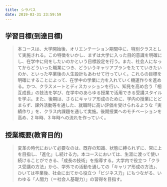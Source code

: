 ```yaml
---
title: シラバス
date: 2019-03-31 23:59:59
---
```


## 学習目標(到達目標)

> 本コースは、大学開始後、オリエンテーション期間中に、特別クラスとして実施される。この特徴をいかし、まずは大学に入った目的意識を明確にし、在学中に何をしたいのかという目標設定を行う。また、社会人になってからどういった職業につき、どういうキャリアプランをたてていきたいのか、といった卒業後の人生設計もあわせて行っていく。これらの目標を明確にすることによって、在学中の学業に力を入れていく機運作りを進める。かつ、クラスメートとディスカッションを行い、知見を高め合う「相互成長」の技法を学び、在学中のあらゆる授業で活用できる受講スタイルを学ぶ。また、後期は、さらにキャリア形成のために、学内の授業にとどまらず、課外活動等を通した、就職時に高い評価を受けられるような「実績作り」を、クラス内課題を通して実施。後期授業へのモチベーションを高め、2 年時、3 年時への流れを作っていく。

## 授業概要(教育目的)

> 変革の時代において必要なのは、既存の知識、状態に縛られずに、常に上を目指し、「進化」し続ける力。本コースにおいては、生涯に渡って使い続けることができる、「成長の技術」を指導する。大学内で役立つ「クラス受講の方法」から、学外での活動を通しての「キャリア形成の方法」、ひいては卒業後、社会に出てから役立つ「ビジネス力」にもつながる、いわゆる「人間力（＝社会人基礎力）」の習得を目指す。
